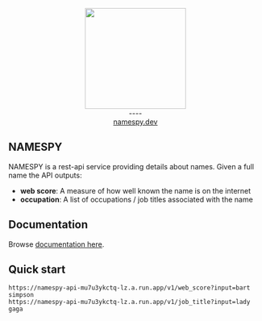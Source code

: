 <p align="center">
  <img width="200" height="200" src="https://raw.githubusercontent.com/RaidasGrisk/names_app/master/web/src/assets/Picture1.png">
  <br>----<br>
  <a href="https://www.namespy.dev/">namespy.dev</a>
</p>

## NAMESPY

NAMESPY is a rest-api service providing details about names. Given a full name the API outputs:
* <b>web score</b>: A measure of how well known the name is on the internet  
* <b>occupation</b>: A list of occupations / job titles associated with the name

## Documentation

Browse [documentation here](https://www.namespy.dev/#/Docs).

## Quick start

```
https://namespy-api-mu7u3ykctq-lz.a.run.app/v1/web_score?input=bart simpson
https://namespy-api-mu7u3ykctq-lz.a.run.app/v1/job_title?input=lady gaga
```
